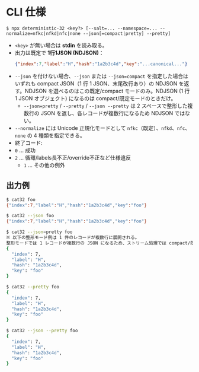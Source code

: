 # CLI 仕様

```
$ npx deterministic-32 <key?> [--salt=... --namespace=... --normalize=nfkc|nfkd|nfc|none --json[=compact|pretty] --pretty]
```

- `<key>` が無い場合は **stdin** を読み取る。
- 出力は既定で **1行1JSON (NDJSON)**：
  ```json
  {"index":7,"label":"H","hash":"1a2b3c4d","key":"...canonical..."}
  ```
- `--json` を付けない場合、`--json` または `--json=compact` を指定した場合はいずれも compact JSON（1 行 1 JSON、末尾改行あり）の NDJSON を返す。NDJSON を選べるのはこの既定/compact モードのみ。NDJSON (1 行 1 JSON オブジェクト) になるのは compact/既定モードのときだけ。
  - `--json=pretty` / `--pretty` / `--json --pretty` は 2 スペースで整形した複数行の JSON を返し、各レコードが複数行になるため NDJSON ではない。
- `--normalize` には Unicode 正規化モードとして `nfkc`（既定）、`nfkd`、`nfc`、`none` の 4 種類を指定できる。
- 終了コード:
- `0` … 成功
- `2` … 循環/labels長不正/override不正など仕様違反
  - `1` … その他の例外

## 出力例

```sh
$ cat32 foo
{"index":7,"label":"H","hash":"1a2b3c4d","key":"foo"}

$ cat32 --json foo
{"index":7,"label":"H","hash":"1a2b3c4d","key":"foo"}

$ cat32 --json=pretty foo
※ 以下の整形モード例は 1 件のレコードが複数行に展開される。
整形モードでは 1 レコードが複数行の JSON になるため、ストリーム処理では compact/既定モードを利用する。
{
  "index": 7,
  "label": "H",
  "hash": "1a2b3c4d",
  "key": "foo"
}

$ cat32 --pretty foo
{
  "index": 7,
  "label": "H",
  "hash": "1a2b3c4d",
  "key": "foo"
}

$ cat32 --json --pretty foo
{
  "index": 7,
  "label": "H",
  "hash": "1a2b3c4d",
  "key": "foo"
}
```
